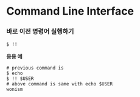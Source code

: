 # Command Line Interface
### 바로 이전 명령어 실행하기
```
$ !!
```
__응용 예__
```
# previous command is
$ echo
$ !! $USER
# above command is same with echo $USER
wonism
```
